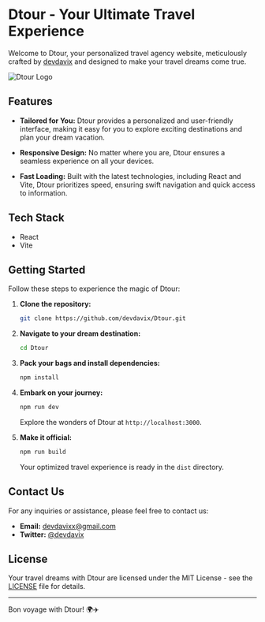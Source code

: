 # Dtour - Your Ultimate Travel Experience

Welcome to Dtour, your personalized travel agency website, meticulously crafted by [devdavix](https://github.com/devdavix) and designed to make your travel dreams come true.

![Dtour Logo](link/to/your/logo.png)

## Features

- **Tailored for You:** Dtour provides a personalized and user-friendly interface, making it easy for you to explore exciting destinations and plan your dream vacation.

- **Responsive Design:** No matter where you are, Dtour ensures a seamless experience on all your devices.

- **Fast Loading:** Built with the latest technologies, including React and Vite, Dtour prioritizes speed, ensuring swift navigation and quick access to information.

## Tech Stack

- React
- Vite

## Getting Started

Follow these steps to experience the magic of Dtour:

1. **Clone the repository:**

    ```bash
    git clone https://github.com/devdavix/Dtour.git
    ```

2. **Navigate to your dream destination:**

    ```bash
    cd Dtour
    ```

3. **Pack your bags and install dependencies:**

    ```bash
    npm install
    ```

4. **Embark on your journey:**

    ```bash
    npm run dev
    ```

    Explore the wonders of Dtour at `http://localhost:3000`.

5. **Make it official:**

    ```bash
    npm run build
    ```

    Your optimized travel experience is ready in the `dist` directory.

## Contact Us

For any inquiries or assistance, please feel free to contact us:

- **Email:** [devdavixx@gmail.com](mailto:devdavixx@gmail.com)
- **Twitter:** [@devdavix](https://twitter.com/devdavix)


## License

Your travel dreams with Dtour are licensed under the MIT License - see the [LICENSE](LICENSE) file for details.

---

Bon voyage with Dtour! 🌍✈️
